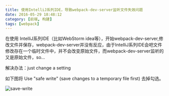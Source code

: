 ```yaml
---
title: 使用IntelliJ系列IDE，导致webpack-dev-server监听文件失效问题
date: 2016-05-29 18:48:12
category: [前端, 构建]
tags: [webpack]
---
```

在使用 IntelliJ系列IDE（比如WebStorm idea等），开始webpack-dev-server,修改文件并保存，webpack-dev-server并没有反应，由于IntelliJ系列IDE会吧文件修改存在一个临时文件中，并不会改变原始文件，而webpack-dev-server监听的又是原始文件，so...

解决办法：just change a setting

如下图将 Use "safe write" (save changes to a temporary file first) 去掉勾选。

![save-write](save-write.png)
